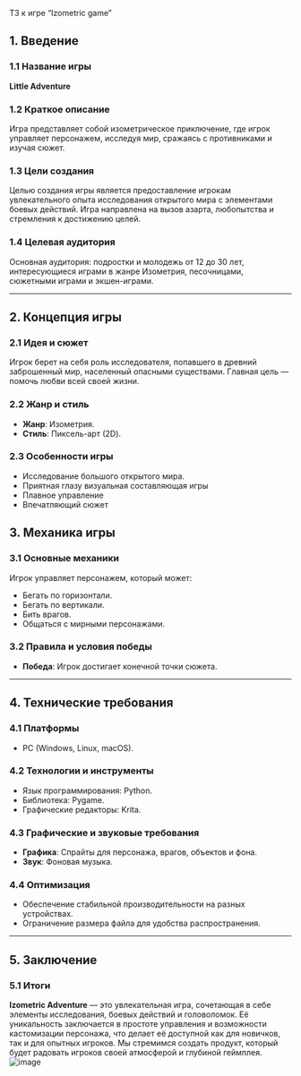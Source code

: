 ТЗ к игре
“Izometric game”
 
## 1. Введение

### 1.1 Название игры
**Little Adventure**

### 1.2 Краткое описание
Игра представляет собой изометрическое приключение, где игрок управляет персонажем, исследуя мир, сражаясь с противниками и изучая сюжет.

### 1.3 Цели создания
Целью создания игры является предоставление игрокам увлекательного опыта исследования открытого мира с элементами боевых действий. Игра направлена на вызов азарта, любопытства и стремления к достижению целей.

### 1.4 Целевая аудитория
Основная аудитория: подростки и молодежь от 12 до 30 лет, интересующиеся играми в жанре Изометрия, песочницами, сюжетными играми и экшен-играми.

---

## 2. Концепция игры

### 2.1 Идея и сюжет
Игрок берет на себя роль исследователя, попавшего в древний заброшенный мир, населенный опасными существами. Главная цель — помочь любви всей своей жизни.


### 2.2 Жанр и стиль
- **Жанр**: Изометрия.
- **Стиль**: Пиксель-арт (2D).

### 2.3 Особенности игры
- Исследование большого открытого мира.
- Приятная глазу визуальная составляющая игры
- Плавное управление
- Впечатляющий сюжет

## 3. Механика игры

### 3.1 Основные механики
Игрок управляет персонажем, который может:
- Бегать по горизонтали.
- Бегать по вертикали.
- Бить врагов.
- Общаться с мирными персонажами.


### 3.2 Правила и условия победы
- **Победа**: Игрок достигает конечной точки сюжета.

---

## 4. Технические требования

### 4.1 Платформы
- PC (Windows, Linux, macOS).

### 4.2 Технологии и инструменты
- Язык программирования: Python.
- Библиотека: Pygame.
- Графические редакторы: Krita. 

### 4.3 Графические и звуковые требования
- **Графика**: Спрайты для персонажа, врагов, объектов и фона.
- **Звук**: Фоновая музыка.

### 4.4 Оптимизация
- Обеспечение стабильной производительности на разных устройствах.
- Ограничение размера файла для удобства распространения.

---

## 5. Заключение

### 5.1 Итоги
**Izometric Adventure** — это увлекательная игра, сочетающая в себе элементы исследования, боевых действий и головоломок. Её уникальность заключается в простоте управления и возможности кастомизации персонажа, что делает её доступной как для новичков, так и для опытных игроков. Мы стремимся создать продукт, который будет радовать игроков своей атмосферой и глубиной геймплея.
![image](https://github.com/user-attachments/assets/f8e204b8-eafb-4eb5-a2d8-f1284914b08a)
